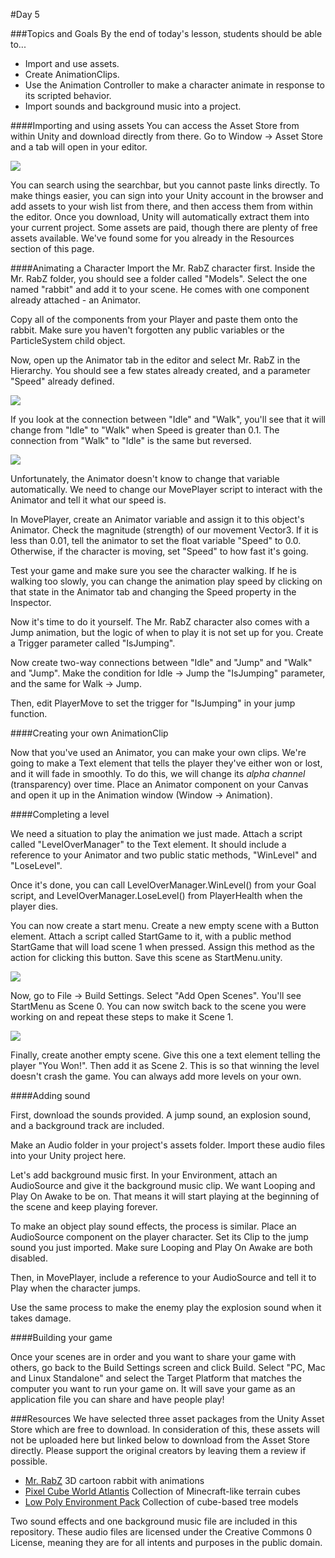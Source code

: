 #Day 5

###Topics and Goals
By the end of today's lesson, students should be able to...
- Import and use assets.
- Create AnimationClips.
- Use the Animation Controller to make a character animate in response to its scripted behavior.
- Import sounds and background music into a project.

####Importing and using assets
You can access the Asset Store from within Unity and download directly from there. Go to Window -> Asset Store and a tab will open in your editor. 

![](https://github.com/junior-devleague/spring-break-unity/blob/master/Day5/Screenshots/assetstore.png)

You can search using the searchbar, but you cannot paste links directly. To make things easier, you can sign into your Unity account in the browser and add assets to your wish list from there, and then access them from within the editor. Once you download, Unity will automatically extract them into your current project. Some assets are paid, though there are plenty of free assets available. We've found some for you already in the Resources section of this page.

####Animating a Character
Import the Mr. RabZ character first. Inside the Mr. RabZ folder, you should see a folder called "Models". Select the one named "rabbit" and add it to your scene. He comes with one component already attached - an Animator.

Copy all of the components from your Player and paste them onto the rabbit. Make sure you haven't forgotten any public variables or the ParticleSystem child object.

Now, open up the Animator tab in the editor and select Mr. RabZ in the Hierarchy. You should see a few states already created, and a parameter "Speed" already defined.

![](https://github.com/junior-devleague/spring-break-unity/blob/master/Day5/Screenshots/animator.png)

If you look at the connection between "Idle" and "Walk", you'll see that it will change from "Idle" to "Walk" when Speed is greater than 0.1.  The connection from "Walk" to "Idle" is the same but reversed.

![](https://github.com/junior-devleague/spring-break-unity/blob/master/Day5/Screenshots/animationtransition.png)

Unfortunately, the Animator doesn't know to change that variable automatically. We need to change our MovePlayer script to interact with the Animator and tell it what our speed is.

In MovePlayer, create an Animator variable and assign it to this object's Animator. Check the magnitude (strength) of our movement Vector3. If it is less than 0.01, tell the animator to set the float variable "Speed" to 0.0. Otherwise, if the character is moving, set "Speed" to how fast it's going.

Test your game and make sure you see the character walking. If he is walking too slowly, you can change the animation play speed by clicking on that state in the Animator tab and changing the Speed property in the Inspector.

Now it's time to do it yourself. The Mr. RabZ character also comes with a Jump animation, but the logic of when to play it is not set up for you. Create a Trigger parameter called "IsJumping".

Now create two-way connections between "Idle" and "Jump" and "Walk" and "Jump". Make the condition for Idle -> Jump the "IsJumping" parameter, and the same for Walk -> Jump.

Then, edit PlayerMove to set the trigger for "IsJumping" in your jump function.

####Creating your own AnimationClip

Now that you've used an Animator, you can make your own clips. We're going to make a Text element that tells the player they've either won or lost, and it will fade in smoothly. To do this, we will change its _alpha channel_ (transparency) over time. Place an Animator component on your Canvas and open it up in the Animation window (Window -> Animation).

[](https://github.com/junior-devleague/spring-break-unity/blob/master/Day5/Screenshots/animation.png)

####Completing a level

We need a situation to play the animation we just made. Attach a script called "LevelOverManager" to the Text element. It should include a reference to your Animator and two public static methods, "WinLevel" and "LoseLevel".

Once it's done, you can call LevelOverManager.WinLevel() from your Goal script, and LevelOverManager.LoseLevel() from PlayerHealth when the player dies.

You can now create a start menu. Create a new empty scene with a Button element. Attach a script called StartGame to it, with a public method StartGame that will load scene 1 when pressed. Assign this method as the action for clicking this button. Save this scene as StartMenu.unity.

![](https://github.com/junior-devleague/spring-break-unity/blob/master/Day5/Screenshots/button.png)

Now, go to File -> Build Settings. Select "Add Open Scenes". You'll see StartMenu as Scene 0. You can now switch back to the scene you were working on and repeat these steps to make it Scene 1.

![](https://github.com/junior-devleague/spring-break-unity/blob/master/Day5/Screenshots/buildsettings.png)

Finally, create another empty scene. Give this one a text element telling the player "You Won!". Then add it as Scene 2. This is so that winning the level doesn't crash the game. You can always add more levels on your own.

####Adding sound

First, download the sounds provided. A jump sound, an explosion sound, and a background track are included.

Make an Audio folder in your project's assets folder. Import these audio files into your Unity project here.

Let's add background music first. In your Environment, attach an AudioSource and give it the background music clip. We want Looping and Play On Awake to be on. That means it will start playing at the beginning of the scene and keep playing forever.

To make an object play sound effects, the process is similar. Place an AudioSource component on the player character. Set its Clip to the jump sound you just imported. Make sure Looping and Play On Awake are both disabled.

Then, in MovePlayer, include a reference to your AudioSource and tell it to Play when the character jumps.

Use the same process to make the enemy play the explosion sound when it takes damage.

####Building your game

Once your scenes are in order and you want to share your game with others, go back to the Build Settings screen and click Build. Select "PC, Mac and Linux Standalone" and select the Target Platform that matches the computer you want to run your game on. It will save your game as an application file you can share and have people play!

###Resources
We have selected three asset packages from the Unity Asset Store which are free to download. In consideration of this, these assets will not be uploaded here but linked below to download from the Asset Store directly. Please support the original creators by leaving them a review if possible.
- [Mr. RabZ](https://www.assetstore.unity3d.com/en/#!/content/15897) 3D cartoon rabbit with animations
- [Pixel Cube World Atlantis](https://www.assetstore.unity3d.com/en/#!/content/65665) Collection of Minecraft-like terrain cubes
- [Low Poly Environment Pack](https://www.assetstore.unity3d.com/en/#!/content/62304) Collection of cube-based tree models

Two sound effects and one background music file are included in this repository. These audio files are licensed under the Creative Commons 0 License, meaning they are for all intents and purposes in the public domain.
